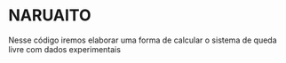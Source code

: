 # NARUAITO

Nesse código iremos elaborar uma forma de calcular o sistema de queda livre com dados experimentais
